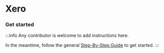 # Xero

### Get started

:::info
Any contributor is welcome to add instructions here. 

In the meantime, follow the general [Step-By-Step Guide](../reference/guide.md) to get started. 
:::